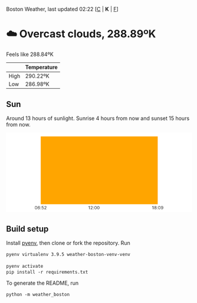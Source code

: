 Boston Weather, last updated 02:22 [[C](https://github.com/ninest/weather_boston/blob/main/README.md) | **K** | [F](https://github.com/ninest/weather_boston/blob/main/F-README.md)]

# ☁️ Overcast clouds, 288.89ºK

Feels like 288.84ºK

|  | Temperature |
| -- | -- |
| High | 290.22ºK |
| Low | 286.98ºK |

## Sun

Around 13 hours of sunlight. Sunrise 4 hours from now and sunset 15 hours from now.

![Sunrise sunset chart](./assets/sun.png)

## Build setup

Install [pyenv](https://github.com/pyenv/pyenv), then clone or fork the repository. Run


```shell
pyenv virtualenv 3.9.5 weather-boston-venv-venv

pyenv activate
pip install -r requirements.txt
```

To generate the README, run

```shell
python -m weather_boston
```
